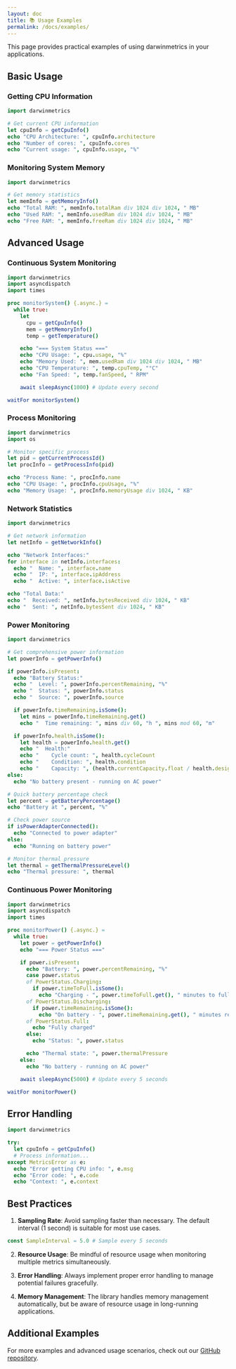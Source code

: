 ```yaml
---
layout: doc
title: 📚 Usage Examples
permalink: /docs/examples/
---
```


This page provides practical examples of using darwinmetrics in your applications.

## Basic Usage

### Getting CPU Information

```nim
import darwinmetrics

# Get current CPU information
let cpuInfo = getCpuInfo()
echo "CPU Architecture: ", cpuInfo.architecture
echo "Number of cores: ", cpuInfo.cores
echo "Current usage: ", cpuInfo.usage, "%"
```

### Monitoring System Memory

```nim
import darwinmetrics

# Get memory statistics
let memInfo = getMemoryInfo()
echo "Total RAM: ", memInfo.totalRam div 1024 div 1024, " MB"
echo "Used RAM: ", memInfo.usedRam div 1024 div 1024, " MB"
echo "Free RAM: ", memInfo.freeRam div 1024 div 1024, " MB"
```

## Advanced Usage

### Continuous System Monitoring

```nim
import darwinmetrics
import asyncdispatch
import times

proc monitorSystem() {.async.} =
  while true:
    let
      cpu = getCpuInfo()
      mem = getMemoryInfo()
      temp = getTemperature()

    echo "=== System Status ==="
    echo "CPU Usage: ", cpu.usage, "%"
    echo "Memory Used: ", mem.usedRam div 1024 div 1024, " MB"
    echo "CPU Temperature: ", temp.cpuTemp, "°C"
    echo "Fan Speed: ", temp.fanSpeed, " RPM"

    await sleepAsync(1000) # Update every second

waitFor monitorSystem()
```

### Process Monitoring

```nim
import darwinmetrics
import os

# Monitor specific process
let pid = getCurrentProcessId()
let procInfo = getProcessInfo(pid)

echo "Process Name: ", procInfo.name
echo "CPU Usage: ", procInfo.cpuUsage, "%"
echo "Memory Usage: ", procInfo.memoryUsage div 1024, " KB"
```

### Network Statistics

```nim
import darwinmetrics

# Get network information
let netInfo = getNetworkInfo()

echo "Network Interfaces:"
for interface in netInfo.interfaces:
  echo "  Name: ", interface.name
  echo "  IP: ", interface.ipAddress
  echo "  Active: ", interface.isActive

echo "Total Data:"
echo "  Received: ", netInfo.bytesReceived div 1024, " KB"
echo "  Sent: ", netInfo.bytesSent div 1024, " KB"
```

### Power Monitoring

```nim
import darwinmetrics

# Get comprehensive power information
let powerInfo = getPowerInfo()

if powerInfo.isPresent:
  echo "Battery Status:"
  echo "  Level: ", powerInfo.percentRemaining, "%"
  echo "  Status: ", powerInfo.status
  echo "  Source: ", powerInfo.source

  if powerInfo.timeRemaining.isSome():
    let mins = powerInfo.timeRemaining.get()
    echo "  Time remaining: ", mins div 60, "h ", mins mod 60, "m"

  if powerInfo.health.isSome():
    let health = powerInfo.health.get()
    echo "  Health:"
    echo "    Cycle count: ", health.cycleCount
    echo "    Condition: ", health.condition
    echo "    Capacity: ", (health.currentCapacity.float / health.designCapacity.float) * 100, "%"
else:
  echo "No battery present - running on AC power"

# Quick battery percentage check
let percent = getBatteryPercentage()
echo "Battery at ", percent, "%"

# Check power source
if isPowerAdapterConnected():
  echo "Connected to power adapter"
else:
  echo "Running on battery power"

# Monitor thermal pressure
let thermal = getThermalPressureLevel()
echo "Thermal pressure: ", thermal
```

### Continuous Power Monitoring

```nim
import darwinmetrics
import asyncdispatch
import times

proc monitorPower() {.async.} =
  while true:
    let power = getPowerInfo()
    echo "=== Power Status ==="

    if power.isPresent:
      echo "Battery: ", power.percentRemaining, "%"
      case power.status
      of PowerStatus.Charging:
        if power.timeToFull.isSome():
          echo "Charging - ", power.timeToFull.get(), " minutes to full"
      of PowerStatus.Discharging:
        if power.timeRemaining.isSome():
          echo "On battery - ", power.timeRemaining.get(), " minutes remaining"
      of PowerStatus.Full:
        echo "Fully charged"
      else:
        echo "Status: ", power.status

      echo "Thermal state: ", power.thermalPressure
    else:
      echo "No battery - running on AC power"

    await sleepAsync(5000) # Update every 5 seconds

waitFor monitorPower()
```

## Error Handling

```nim
import darwinmetrics

try:
  let cpuInfo = getCpuInfo()
  # Process information...
except MetricsError as e:
  echo "Error getting CPU info: ", e.msg
  echo "Error code: ", e.code
  echo "Context: ", e.context
```

## Best Practices

1. **Sampling Rate**: Avoid sampling faster than necessary. The default interval (1 second) is suitable for most use cases.

```nim
const SampleInterval = 5.0 # Sample every 5 seconds
```

2. **Resource Usage**: Be mindful of resource usage when monitoring multiple metrics simultaneously.

3. **Error Handling**: Always implement proper error handling to manage potential failures gracefully.

4. **Memory Management**: The library handles memory management automatically, but be aware of resource usage in long-running applications.

## Additional Examples

For more examples and advanced usage scenarios, check out our [GitHub repository](https://github.com/sm-moshi/darwinmetrics/examples).
